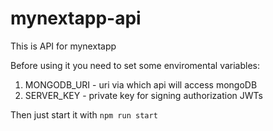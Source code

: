 # mynextapp-api
This is API for mynextapp

Before using it you need to set some enviromental variables:
1. MONGODB_URI - uri via which api will access mongoDB
2. SERVER_KEY - private key for signing authorization JWTs

Then just start it with `npm run start`
